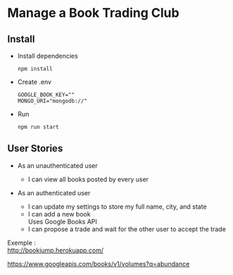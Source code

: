 # Manage a Book Trading Club

## Install

* Install dependencies

    ```
    npm install
    ```

* Create .env

    ```
    GOOGLE_BOOK_KEY=""
    MONGO_URI="mongodb://"
    ```

* Run

    ```
    npm run start
    ```

## User Stories

* As an unauthenticated user
  * I can view all books posted by every user

* As an authenticated user
  * I can update my settings to store my full name, city, and state
  * I can add a new book  
        Uses Google Books API
  * I can propose a trade and wait for the other user to accept the trade

Exemple :  
http://bookjump.herokuapp.com/

https://www.googleapis.com/books/v1/volumes?q=abundance